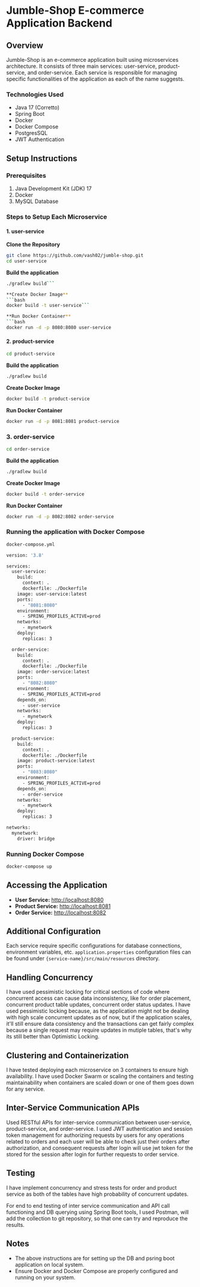 # Jumble-Shop E-commerce Application Backend

## Overview
Jumble-Shop is an e-commerce application built using microservices architecture. It consists of three main services: user-service, product-service, and order-service. 
Each service is responsible for managing specific functionalities of the application as each of the name suggests.

### Technologies Used
- Java 17 (Corretto)
- Spring Boot
- Docker
- Docker Compose
- PostgresSQL
- JWT Authentication

## Setup Instructions

### Prerequisites
1. Java Development Kit (JDK) 17
2. Docker
3. MySQL Database

### Steps to Setup Each Microservice

#### 1. **user-service**

**Clone the Repository**
```bash
git clone https://github.com/vash02/jumble-shop.git
cd user-service 
```

**Build the application**
```bash
./gradlew build```

**Create Docker Image**
```bash
docker build -t user-service```

**Run Docker Container**
```bash
docker run -d -p 8080:8080 user-service
```
#### 2. **product-service**
```bash
cd product-service
```
**Build the application**
```bash
./gradlew build
```

**Create Docker Image**
```bash
docker build -t product-service
```

**Run Docker Container**
```bash
docker run -d -p 8081:8081 product-service
```
### 3. **order-service**
```bash
cd order-service
```
**Build the application**
```bash
./gradlew build
```

**Create Docker Image**
```bash
docker build -t order-service 
```

**Run Docker Container**
```bash
docker run -d -p 8082:8082 order-service
```
### Running the application with Docker Compose

```bash
docker-compose.yml 
```

```bash
version: '3.8'

services:
  user-service:
    build:
      context: .
      dockerfile: ./Dockerfile
    image: user-service:latest
    ports:
      - "8081:8080"
    environment:
      - SPRING_PROFILES_ACTIVE=prod
    networks:
      - mynetwork
    deploy:
      replicas: 3

  order-service:
    build:
      context: .
      dockerfile: ./Dockerfile
    image: order-service:latest
    ports:
      - "8082:8080"
    environment:
      - SPRING_PROFILES_ACTIVE=prod
    depends_on:
      - user-service
    networks:
      - mynetwork
    deploy:
      replicas: 3

  product-service:
    build:
      context: .
      dockerfile: ./Dockerfile
    image: product-service:latest
    ports:
      - "8083:8080"
    environment:
      - SPRING_PROFILES_ACTIVE=prod
    depends_on:
      - order-service
    networks:
      - mynetwork
    deploy:
      replicas: 3

networks:
  mynetwork:
    driver: bridge

```

### Running Docker Compose
```bash
docker-compose up
```

## Accessing the Application

- **User Service:** [http://localhost:8080](http://localhost:8080)
- **Product Service:** [http://localhost:8081](http://localhost:8081)
- **Order Service:** [http://localhost:8082](http://localhost:8082)

## Additional Configuration

Each service require specific configurations for database connections, environment variables, etc.
`application.properties`  configuration files can be found under `{service-name}/src/main/resources` directory.

## Handling Concurrency

I have used pessimistic locking for critical sections of code where concurrent access can cause data inconsistency, 
like for order placement, concurrent product table updates, concurrent order status updates. I have used pessimistic locking because,
as the application might not be dealing with high scale concurrent updates as of now, but if the application scales, it'll still ensure data 
consistency and the transactions can get fairly complex because a single request may require updates in mutiple tables, that's why its
still better than Optimistic Locking.

## Clustering and Containerization

I have tested deploying each microservice on 3 containers to ensure high availability.
I have used Docker Swarm or scaling the containers and testing maintainability when containers 
are scaled down or one of them goes down for any service.


## Inter-Service Communication APIs

Used RESTful APIs for inter-service communication between user-service, product-service, and order-service. 
I used JWT authentication and session token management for authorizing requests by users for any operations related to orders 
and each  user will be able to check just their orders after authorization, and consequent requests after login will use jwt token 
for the stored for the session after login for further requests to order service.

## Testing

I have implement concurrency and stress tests for order and product service as both of the tables have high probability of concurrent updates.

For end to end testing of inter service communication and API call functioning and DB querying using Spring Boot tools, I used Postman,
will add the collection to git repository, so that one can try and reproduce the results.

## Notes
- The above instructions are for setting up the DB and psring boot application on local system.
- Ensure Docker and Docker Compose are properly configured and running on your system.


